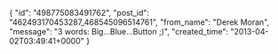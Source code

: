  {
   "id": "498775083491762",
   "post_id": "462493170453287_468545096514761",
   "from_name": "Derek Moran",
   "message": "3 words: Big...Blue...Button ;)",
   "created_time": "2013-04-02T03:49:41+0000"
 }
